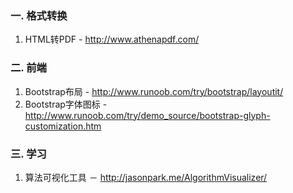 ### 一. 格式转换
1. HTML转PDF - http://www.athenapdf.com/

### 二. 前端
1. Bootstrap布局 - http://www.runoob.com/try/bootstrap/layoutit/
2. Bootstrap字体图标 - http://www.runoob.com/try/demo_source/bootstrap-glyph-customization.htm

### 三. 学习
1. 算法可视化工具 － http://jasonpark.me/AlgorithmVisualizer/
